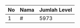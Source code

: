 | No | Nama            | Jumlah Level |
|----|-----------------|--------------|
| 1  | #    |    5973        |
